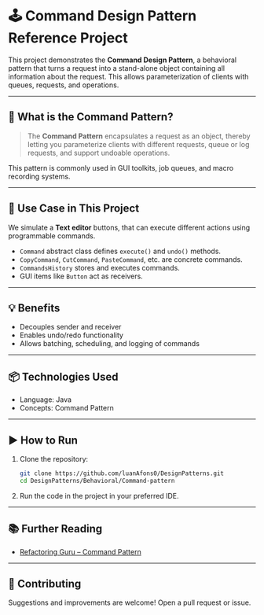# 🕹️ Command Design Pattern Reference Project

This project demonstrates the **Command Design Pattern**, a behavioral pattern that turns a request into a stand-alone object containing all information about the request. This allows parameterization of clients with queues, requests, and operations.

---

## 🧠 What is the Command Pattern?

> The **Command Pattern** encapsulates a request as an object, thereby letting you parameterize clients with different requests, queue or log requests, and support undoable operations.

This pattern is commonly used in GUI toolkits, job queues, and macro recording systems.

---

## 🚀 Use Case in This Project

We simulate a **Text editor** buttons, that can execute different actions using programmable commands.

- `Command` abstract class defines `execute()` and `undo()` methods.
- `CopyCommand`, `CutCommand`, `PasteCommand`, etc. are concrete commands.
- `CommandsHistory` stores and executes commands.
- GUI items like `Button` act as receivers.

---

## 💡 Benefits

- Decouples sender and receiver
- Enables undo/redo functionality
- Allows batching, scheduling, and logging of commands

---

## 📦 Technologies Used

- Language: Java
- Concepts: Command Pattern

---

## ▶️ How to Run

1. Clone the repository:

   ```bash
   git clone https://github.com/luanAfons0/DesignPatterns.git
   cd DesignPatterns/Behavioral/Command-pattern
   ```

2. Run the code in the project in your preferred IDE.

---

## 📚 Further Reading

- [Refactoring Guru – Command Pattern](https://refactoring.guru/design-patterns/command)

---

## 🙌 Contributing

Suggestions and improvements are welcome! Open a pull request or issue.
